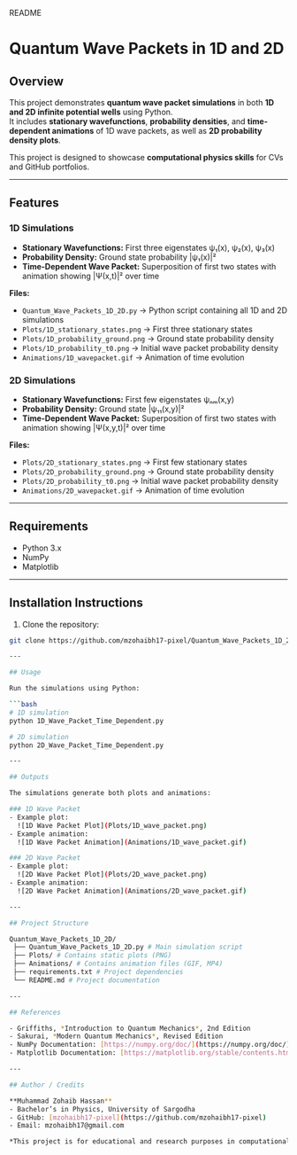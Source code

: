 README

# Quantum Wave Packets in 1D and 2D

## Overview
This project demonstrates **quantum wave packet simulations** in both **1D and 2D infinite potential wells** using Python.  
It includes **stationary wavefunctions**, **probability densities**, and **time-dependent animations** of 1D wave packets, as well as **2D probability density plots**.  

This project is designed to showcase **computational physics skills** for CVs and GitHub portfolios.

---

## Features

### 1D Simulations
- **Stationary Wavefunctions:** First three eigenstates ψ₁(x), ψ₂(x), ψ₃(x)  
- **Probability Density:** Ground state probability |ψ₁(x)|²  
- **Time-Dependent Wave Packet:** Superposition of first two states with animation showing |Ψ(x,t)|² over time  

**Files:**  
- `Quantum_Wave_Packets_1D_2D.py` → Python script containing all 1D and 2D simulations  
- `Plots/1D_stationary_states.png` → First three stationary states  
- `Plots/1D_probability_ground.png` → Ground state probability density  
- `Plots/1D_probability_t0.png` → Initial wave packet probability density  
- `Animations/1D_wavepacket.gif` → Animation of time evolution  

### 2D Simulations
- **Stationary Wavefunctions:** First few eigenstates ψₙₘ(x,y)  
- **Probability Density:** Ground state |ψ₁₁(x,y)|²  
- **Time-Dependent Wave Packet:** Superposition of first two states with animation showing |Ψ(x,y,t)|² over time  

**Files:**  
- `Plots/2D_stationary_states.png` → First few stationary states  
- `Plots/2D_probability_ground.png` → Ground state probability density  
- `Plots/2D_probability_t0.png` → Initial wave packet probability density  
- `Animations/2D_wavepacket.gif` → Animation of time evolution 

---

## Requirements
- Python 3.x
- NumPy
- Matplotlib

---

## Installation Instructions

1. Clone the repository:
```bash
git clone https://github.com/mzohaibh17-pixel/Quantum_Wave_Packets_1D_2D.git

---

## Usage

Run the simulations using Python:

```bash
# 1D simulation
python 1D_Wave_Packet_Time_Dependent.py

# 2D simulation
python 2D_Wave_Packet_Time_Dependent.py

---

## Outputs

The simulations generate both plots and animations:

### 1D Wave Packet
- Example plot:  
  ![1D Wave Packet Plot](Plots/1D_wave_packet.png)  
- Example animation:  
  ![1D Wave Packet Animation](Animations/1D_wave_packet.gif)  

### 2D Wave Packet
- Example plot:  
  ![2D Wave Packet Plot](Plots/2D_wave_packet.png)  
- Example animation:  
  ![2D Wave Packet Animation](Animations/2D_wave_packet.gif)  

---

## Project Structure

Quantum_Wave_Packets_1D_2D/
 ├── Quantum_Wave_Packets_1D_2D.py # Main simulation script
 ├── Plots/ # Contains static plots (PNG)
 ├── Animations/ # Contains animation files (GIF, MP4)
 ├── requirements.txt # Project dependencies
 └── README.md # Project documentation

---

## References

- Griffiths, *Introduction to Quantum Mechanics*, 2nd Edition  
- Sakurai, *Modern Quantum Mechanics*, Revised Edition  
- NumPy Documentation: [https://numpy.org/doc/](https://numpy.org/doc/)  
- Matplotlib Documentation: [https://matplotlib.org/stable/contents.html](https://matplotlib.org/stable/contents.html)

---

## Author / Credits

**Muhammad Zohaib Hassan**  
- Bachelor’s in Physics, University of Sargodha  
- GitHub: [mzohaibh17-pixel](https://github.com/mzohaibh17-pixel)  
- Email: mzohaibh17@gmail.com  

*This project is for educational and research purposes in computational physics.*

